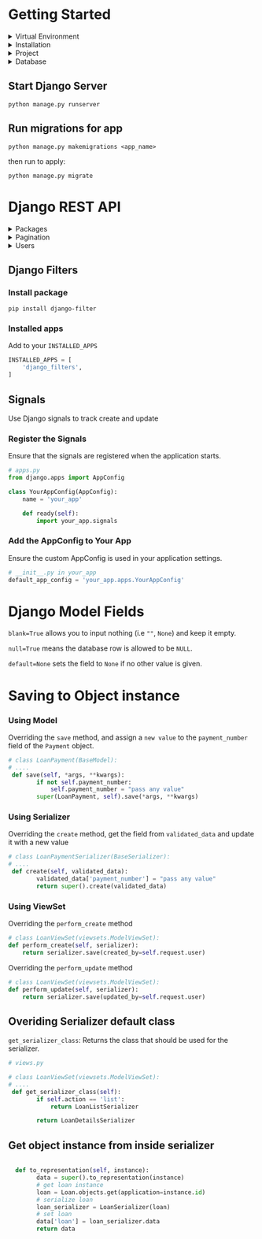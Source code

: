 # Getting Started

<!-- VIRTUAL ENV -->
<details>
<summary>Virtual Environment</summary>

## Create a new virtual environment

`python3 -m venv .venv`

## Activate virtual environment

`. .venv/bin/activate`

</details>

<!-- INSTALLATION -->
<details>
<summary>Installation</summary>

## Install Django

`pip install django`

### Install Django Restframework

To create the REST API

`pip install djangorestframework`

## Create superuser

`python manage.py createsuperuser`

</details>

<!-- PROJECT -->
<details>
<summary>Project</summary>

## Create Django Project

Create Django App inside root directory

`django-admin startproject <app_name> .`

## Create a new app

`python manage.py startapp <app_name>`

</details>

<!-- DATABASE -->
<details>
<summary>Database</summary>

## Flush Database

DESTROY all data currently in the database, and return each table to an empty state.

`python manage.py flush`

</details>

## Start Django Server

`python manage.py runserver`

## Run migrations for app

`python manage.py makemigrations <app_name>`

then run to apply:

`python manage.py migrate`

<!--
<details>
<summary></summary>

</details>
-->

##

# Django REST API

<!-- PACKAGES -->
<details>
<summary>Packages</summary>

## Installed packages

To check installed packages

`pip list`

</details>

<!-- PAGINATION -->
<details>
<summary>Pagination</summary>

## Pagination

Django pagination `rest_framework` must be installed and enabled.

<details>
<summary><b>Default Pagination</b></summary>

## Default Pagination

Add the configuration to the project app `settings.py`

```python
REST_FRAMEWORK = {
    'DEFAULT_PAGINATION_CLASS': 'rest_framework.pagination.PageNumberPagination',
    'PAGE_SIZE': 10,
}
```

</details>

<details>
<summary>Custom Pagination</summary>

## Custom Pagination

For custom pagination you can use the `pagination_class` attribute to add a custom pagination class to the `views.py`(view)

Add to the view:

`pagination_class = CustomPagination`

### The Custom Pagination Class

```python
from rest_framework.pagination import PageNumberPagination

class CustomPagination(PageNumberPagination):
    page_size = 20
```

### Disable pagination

Disable pagination for the viewset

` pagination_class = None`

</details>

</details>

<!-- USERS -->
<details>
<summary>Users</summary>

## Current Default User

`CurrentUserDefault` is a default value class provided by DRF, typically used to set a field's default value to the currently authenticated user.

### Usage

```python
class CreateCurrentUser(serializers.CurrentUserDefault):
```

This defines a new class `CreateCurrentUser` that inherits from `serializers.CurrentUserDefault`.

</details>

<!-- FILTERS -->

## Django Filters

### Install package

`pip install django-filter`

### Installed apps

Add to your `INSTALLED_APPS`

```python
INSTALLED_APPS = [
    'django_filters',
]
```

## Signals

Use Django signals to track create and update

### Register the Signals

Ensure that the signals are registered when the application starts.

```python
# apps.py
from django.apps import AppConfig

class YourAppConfig(AppConfig):
    name = 'your_app'

    def ready(self):
        import your_app.signals

```

### Add the AppConfig to Your App

Ensure the custom AppConfig is used in your application settings.

```python
# __init__.py in your_app
default_app_config = 'your_app.apps.YourAppConfig'
```

# Django Model Fields

`blank=True` allows you to input nothing (i.e `""`, `None`) and keep it empty.

`null=True` means the database row is allowed to be `NULL`.

`default=None` sets the field to `None` if no other value is given.

# Saving to Object instance

### Using Model

Overriding the `save` method, and assign a `new value` to the `payment_number` field of the `Payment` object.

```python
# class LoanPayment(BaseModel):
# ....
 def save(self, *args, **kwargs):
        if not self.payment_number:
            self.payment_number = "pass any value"
        super(LoanPayment, self).save(*args, **kwargs)
```

### Using Serializer

Overriding the `create` method, get the field from `validated_data` and update it with a new value

```python
# class LoanPaymentSerializer(BaseSerializer):
# ....
 def create(self, validated_data):
        validated_data['payment_number'] = "pass any value"
        return super().create(validated_data)
```

### Using ViewSet

Overriding the `perform_create` method

```python
# class LoanViewSet(viewsets.ModelViewSet):
def perform_create(self, serializer):
    return serializer.save(created_by=self.request.user)
```

Overriding the `perform_update` method

```python
# class LoanViewSet(viewsets.ModelViewSet):
def perform_update(self, serializer):
    return serializer.save(updated_by=self.request.user)
```

## Overiding Serializer default class

`get_serializer_class`: Returns the class that should be used for the serializer.

```python
# views.py

# class LoanViewSet(viewsets.ModelViewSet):
# ....
 def get_serializer_class(self):
        if self.action == 'list':
            return LoanListSerializer

        return LoanDetailsSerializer
```

## Get object instance from inside serializer

```python

  def to_representation(self, instance):
        data = super().to_representation(instance)
        # get loan instance
        loan = Loan.objects.get(application=instance.id)
        # serialize loan
        loan_serializer = LoanSerializer(loan)
        # set loan
        data['loan'] = loan_serializer.data
        return data

```

